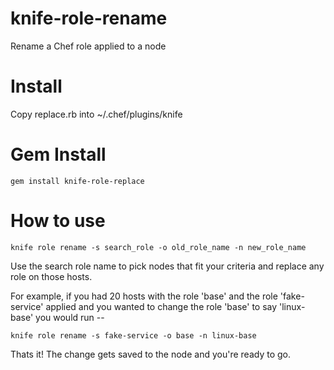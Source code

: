 knife-role-rename
=================
Rename a Chef role applied to a node

Install
=======

Copy replace.rb into ~/.chef/plugins/knife

Gem Install
===========

```
gem install knife-role-replace
```

How to use
==========

```
knife role rename -s search_role -o old_role_name -n new_role_name
```

Use the search role name to pick nodes that fit your criteria and replace any role on those hosts.

For example, if you had 20 hosts with the role 'base' and the role 'fake-service' applied and you wanted to change the role 'base'
to say 'linux-base' you would run --

```
knife role rename -s fake-service -o base -n linux-base
```

Thats it! The change gets saved to the node and you're ready to go.
